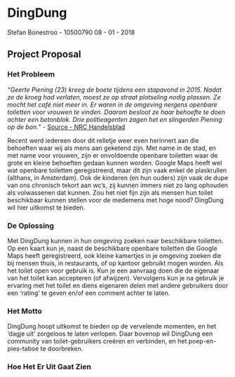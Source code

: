 # DingDung
Stefan Bonestroo - 10500790
08 - 01 - 2018

## Project Proposal

### Het Probleem
*“Geerte Piening (23) kreeg de boete tijdens een stapavond in 2015. Nadat ze de kroeg had verlaten, moest ze op straat plotseling nodig plassen. Ze mocht het café niet meer in. Er waren in de omgeving nergens openbare toiletten voor vrouwen te vinden. Daarom besloot ze haar behoefte te doen achter een betonblok. Drie politieagenten zagen het en slingerden Piening op de bon.”* - [Source - NRC Handelsblad](https://www.nrc.nl/nieuws/2017/09/18/rechter-handhaaft-boete-voor-wildplassen-a1573866)

Recent werd iedereen door dit relletje weer even herinnert aan die behoeften waar wij als mens aan geketend zijn. Met name in de stad, en met name voor vrouwen, zijn er onvoldoende openbare toiletten waar de grote en kleine behoeften gedaan kunnen worden. Google Maps heeft wel wat openbare toiletten geregistreerd, maar dit zijn vaak enkel de plaskrullen (althans, in Amsterdam). Ook de kinderen (en hun ouders) zijn vaak de dupe van ons chronisch tekort aan wc’s, zij kunnen immers niet zo lang ophouden als volwassenen dat kunnen. Zou het niet fijn zijn als mensen hun toilet beschikbaar kunnen stellen voor de medemens met hoge nood? DingDung wil hier uitkomst te bieden.

### De Oplossing

Met DingDung kunnen in hun omgeving zoeken naar beschikbare toiletten. Op een kaart kun je, naast de beschikbare openbare toiletten die Google Maps heeft geregistreerd, ook kleine kamertjes in je omgeving zoeken die bij mensen thuis, in restaurants, of op kantoor gebruikt mogen worden. Als het toilet open voor gebruik is. Kun je een aanvraag doen die de eigenaar van het toilet kan accepteren (of afwijzen). Vervolgens kun je na gebruik je ervaring met het toilet en diens eigenaren delen met andere gebruikers door een ‘rating’ te geven en/of een comment achter te laten.

### Het Motto

DingDung hoopt uitkomst te bieden op de vervelende momenten, en het ‘dagje uit’ zorgeloos te laten verlopen. Daar bovenop wil DingDung een community van toilet-gebruikers creëren en verbinden, en het poep-en-pies-taboe te doorbreken.

### Hoe Het Er Uit Gaat Zien
[](https://github.com/StefanBonestroo/DingDung/blob/master/doc/Concept%20Visualization.png)
